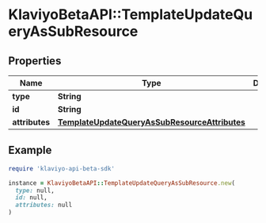 # KlaviyoBetaAPI::TemplateUpdateQueryAsSubResource

## Properties

| Name | Type | Description | Notes |
| ---- | ---- | ----------- | ----- |
| **type** | **String** |  |  |
| **id** | **String** |  |  |
| **attributes** | [**TemplateUpdateQueryAsSubResourceAttributes**](TemplateUpdateQueryAsSubResourceAttributes.md) |  |  |

## Example

```ruby
require 'klaviyo-api-beta-sdk'

instance = KlaviyoBetaAPI::TemplateUpdateQueryAsSubResource.new(
  type: null,
  id: null,
  attributes: null
)
```

